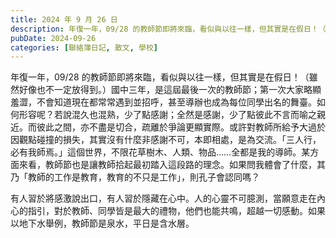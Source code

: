```yaml
---
title: 2024 年 9 月 26 日
description: 年復一年，09/28 的教師節即將來臨，看似與以往一樣，但其實是在假日！（雖然好像也不一定放得到。）國中三年，是這屆最後一次的教師節；第一次大家略顯羞澀，不會知道現在都常常遇到並招呼，甚至導辦也成為每……
pubDate: 2024-09-26
categories: [聯絡簿日記, 散文, 學校]
---
```


年復一年，09/28 的教師節即將來臨，看似與以往一樣，但其實是在假日！（雖然好像也不一定放得到。）國中三年，是這屆最後一次的教師節；第一次大家略顯羞澀，不會知道現在都常常遇到並招呼，甚至導辦也成為每位同學出名的舞臺。如何形容呢？若說混久也混熟，少了點感謝；全然是感謝，少了點彼此不言而喻之親近。而彼此之間，亦不盡是切合，疏離於爭論更顯實際。或許對教師所給予大過於因觀點碰撞的損失，其實沒有什麼非感謝不可，本即相處，是為交流。「三人行，必有我師焉。」這個世界，不限花草樹木、人類、物品……全都是我的導師。某方面來看，教師節也是讓教師拾起最初踏入這段路的理念。如果問我體會了什麼，其乃「教師的工作是教育，教育的不只是工作」，則孔子會認同嗎？

有人習於將感激說出口，有人習於隱藏在心中。人的心靈不可臆測，當願意走在內心的指引，對於教師、同學皆是最大的禮物，他們也能共鳴，超越一切感動。如果以地下水舉例，教師節是泉水，平日是含水層。
